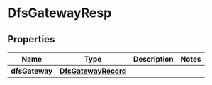 # DfsGatewayResp

## Properties
Name | Type | Description | Notes
------------ | ------------- | ------------- | -------------
**dfsGateway** | [**DfsGatewayRecord**](DfsGatewayRecord.md) |  | 
